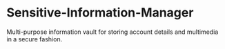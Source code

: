 # Sensitive-Information-Manager
Multi-purpose information vault for storing account details and multimedia in a secure fashion.
